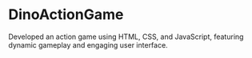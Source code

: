 # DinoActionGame
Developed an action game using HTML, CSS, and JavaScript, featuring dynamic gameplay and engaging user interface.
